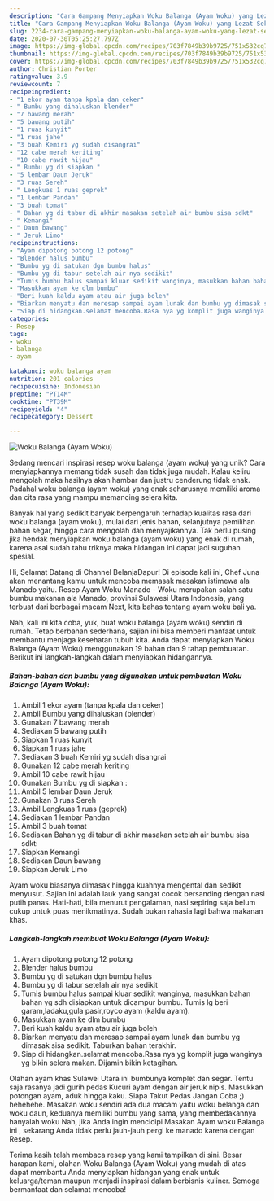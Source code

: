 ```yaml
---
description: "Cara Gampang Menyiapkan Woku Balanga (Ayam Woku) yang Lezat Sekali"
title: "Cara Gampang Menyiapkan Woku Balanga (Ayam Woku) yang Lezat Sekali"
slug: 2234-cara-gampang-menyiapkan-woku-balanga-ayam-woku-yang-lezat-sekali
date: 2020-07-30T05:25:27.797Z
image: https://img-global.cpcdn.com/recipes/703f7849b39b9725/751x532cq70/woku-balanga-ayam-woku-foto-resep-utama.jpg
thumbnail: https://img-global.cpcdn.com/recipes/703f7849b39b9725/751x532cq70/woku-balanga-ayam-woku-foto-resep-utama.jpg
cover: https://img-global.cpcdn.com/recipes/703f7849b39b9725/751x532cq70/woku-balanga-ayam-woku-foto-resep-utama.jpg
author: Christian Porter
ratingvalue: 3.9
reviewcount: 7
recipeingredient:
- "1 ekor ayam tanpa kpala dan ceker"
- " Bumbu yang dihaluskan blender"
- "7 bawang merah"
- "5 bawang putih"
- "1 ruas kunyit"
- "1 ruas jahe"
- "3 buah Kemiri yg sudah disangrai"
- "12 cabe merah keriting"
- "10 cabe rawit hijau"
- " Bumbu yg di siapkan "
- "5 lembar Daun Jeruk"
- "3 ruas Sereh"
- " Lengkuas 1 ruas geprek"
- "1 lembar Pandan"
- "3 buah tomat"
- " Bahan yg di tabur di akhir masakan setelah air bumbu sisa sdkt"
- " Kemangi"
- " Daun bawang"
- " Jeruk Limo"
recipeinstructions:
- "Ayam dipotong potong 12 potong"
- "Blender halus bumbu"
- "Bumbu yg di satukan dgn bumbu halus"
- "Bumbu yg di tabur setelah air nya sedikit"
- "Tumis bumbu halus sampai kluar sedikit wanginya, masukkan bahan bahan yg sdh disiapkan untuk dicampur bumbu. Tumis lg beri garam,ladaku,gula pasir,royco ayam (kaldu ayam)."
- "Masukkan ayam ke dlm bumbu"
- "Beri kuah kaldu ayam atau air juga boleh"
- "Biarkan menyatu dan meresap sampai ayam lunak dan bumbu yg dimasak sisa sedikit. Taburkan bahan terakhir."
- "Siap di hidangkan.selamat mencoba.Rasa nya yg komplit juga wanginya yg bikin selera makan. Dijamin bikin ketagihan."
categories:
- Resep
tags:
- woku
- balanga
- ayam

katakunci: woku balanga ayam 
nutrition: 201 calories
recipecuisine: Indonesian
preptime: "PT14M"
cooktime: "PT39M"
recipeyield: "4"
recipecategory: Dessert

---
```



![Woku Balanga (Ayam Woku)](https://img-global.cpcdn.com/recipes/703f7849b39b9725/751x532cq70/woku-balanga-ayam-woku-foto-resep-utama.jpg)

Sedang mencari inspirasi resep woku balanga (ayam woku) yang unik? Cara menyiapkannya memang tidak susah dan tidak juga mudah. Kalau keliru mengolah maka hasilnya akan hambar dan justru cenderung tidak enak. Padahal woku balanga (ayam woku) yang enak seharusnya memiliki aroma dan cita rasa yang mampu memancing selera kita.

Banyak hal yang sedikit banyak berpengaruh terhadap kualitas rasa dari woku balanga (ayam woku), mulai dari jenis bahan, selanjutnya pemilihan bahan segar, hingga cara mengolah dan menyajikannya. Tak perlu pusing jika hendak menyiapkan woku balanga (ayam woku) yang enak di rumah, karena asal sudah tahu triknya maka hidangan ini dapat jadi suguhan spesial.

Hi, Selamat Datang di Channel BelanjaDapur! Di episode kali ini, Chef Juna akan menantang kamu untuk mencoba memasak masakan istimewa ala Manado yaitu. Resep Ayam Woku Manado - Woku merupakan salah satu bumbu makanan ala Manado, provinsi Sulawesi Utara Indonesia, yang terbuat dari berbagai macam Next, kita bahas tentang ayam woku bali ya.


Nah, kali ini kita coba, yuk, buat woku balanga (ayam woku) sendiri di rumah. Tetap berbahan sederhana, sajian ini bisa memberi manfaat untuk membantu menjaga kesehatan tubuh kita. Anda dapat menyiapkan Woku Balanga (Ayam Woku) menggunakan 19 bahan dan 9 tahap pembuatan. Berikut ini langkah-langkah dalam menyiapkan hidangannya.

<!--inarticleads1-->

##### Bahan-bahan dan bumbu yang digunakan untuk pembuatan Woku Balanga (Ayam Woku):

1. Ambil 1 ekor ayam (tanpa kpala dan ceker)
1. Ambil  Bumbu yang dihaluskan (blender)
1. Gunakan 7 bawang merah
1. Sediakan 5 bawang putih
1. Siapkan 1 ruas kunyit
1. Siapkan 1 ruas jahe
1. Sediakan 3 buah Kemiri yg sudah disangrai
1. Gunakan 12 cabe merah keriting
1. Ambil 10 cabe rawit hijau
1. Gunakan  Bumbu yg di siapkan :
1. Ambil 5 lembar Daun Jeruk
1. Gunakan 3 ruas Sereh
1. Ambil  Lengkuas 1 ruas (geprek)
1. Sediakan 1 lembar Pandan
1. Ambil 3 buah tomat
1. Sediakan  Bahan yg di tabur di akhir masakan setelah air bumbu sisa sdkt:
1. Siapkan  Kemangi
1. Sediakan  Daun bawang
1. Siapkan  Jeruk Limo


Ayam woku biasanya dimasak hingga kuahnya mengental dan sedikit menyusut. Sajian ini adalah lauk yang sangat cocok bersanding dengan nasi putih panas. Hati-hati, bila menurut pengalaman, nasi sepiring saja belum cukup untuk puas menikmatinya. Sudah bukan rahasia lagi bahwa makanan khas. 

<!--inarticleads2-->

##### Langkah-langkah membuat Woku Balanga (Ayam Woku):

1. Ayam dipotong potong 12 potong
1. Blender halus bumbu
1. Bumbu yg di satukan dgn bumbu halus
1. Bumbu yg di tabur setelah air nya sedikit
1. Tumis bumbu halus sampai kluar sedikit wanginya, masukkan bahan bahan yg sdh disiapkan untuk dicampur bumbu. Tumis lg beri garam,ladaku,gula pasir,royco ayam (kaldu ayam).
1. Masukkan ayam ke dlm bumbu
1. Beri kuah kaldu ayam atau air juga boleh
1. Biarkan menyatu dan meresap sampai ayam lunak dan bumbu yg dimasak sisa sedikit. Taburkan bahan terakhir.
1. Siap di hidangkan.selamat mencoba.Rasa nya yg komplit juga wanginya yg bikin selera makan. Dijamin bikin ketagihan.


Olahan ayam khas Sulawei Utara ini bumbunya komplet dan segar. Tentu saja rasanya jadi gurih pedas Kucuri ayam dengan air jeruk nipis. Masukkan potongan ayam, aduk hingga kaku. Siapa Takut Pedas Jangan Coba ;) hehehehe. Masakan woku sendiri ada dua macam yaitu woku belanga dan woku daun, keduanya memiliki bumbu yang sama, yang membedakannya hanyalah woku Nah, jika Anda ingin mencicipi Masakan Ayam woku Balanga ini , sekarang Anda tidak perlu jauh-jauh pergi ke manado karena dengan Resep. 

Terima kasih telah membaca resep yang kami tampilkan di sini. Besar harapan kami, olahan Woku Balanga (Ayam Woku) yang mudah di atas dapat membantu Anda menyiapkan hidangan yang enak untuk keluarga/teman maupun menjadi inspirasi dalam berbisnis kuliner. Semoga bermanfaat dan selamat mencoba!
